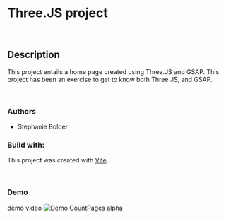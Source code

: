 # Three.JS project

<br />

## Description

This project entails a home page created using Three.JS and GSAP. This project has been an exercise to get to know both Three.JS, and GSAP.

<br />

### Authors

- Stephanie Bolder

### Build with:

This project was created with [Vite](https://vitejs.dev/).

<br />

### Demo

demo video [![Demo CountPages alpha](https://share.gifyoutube.com/KzB6Gb.gif)](https://www.youtube.com/watch?v=ek1j272iAmc)